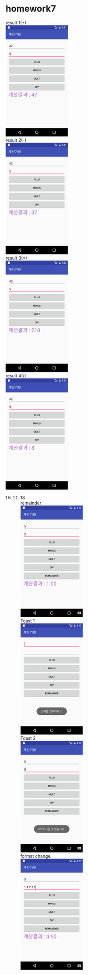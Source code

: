# homework7
result 1(+) <br>
<img src='https://github.com/7825dfg/homework7/blob/master/app/pics/Screenshot_1479080436.png?raw=true' width='200'><br>
result 2(-) <br>
<img src='https://github.com/7825dfg/homework7/blob/master/app/pics/Screenshot_1479080442.png?raw=true' width='200'><br>
result 3(*) <br>
<img src='https://github.com/7825dfg/homework7/blob/master/app/pics/Screenshot_1479080446.png?raw=true' width='200'><br>
result 4(/) <br>
<img src='https://github.com/7825dfg/homework7/blob/master/app/pics/Screenshot_1479080453.png?raw=true' width='200'><br>

16. 11. 18 <br>
remainder<br>
<img src='https://github.com/7825dfg/homework7/blob/master/app/pics/Screenshot_1479438841.png?raw=true' width='200'><br>
Toast 1 <br>
<img src='https://github.com/7825dfg/homework7/blob/master/app/pics/Screenshot_1479438816.png?raw=true' width = '200'><br>
Toast 2 <br>
<img src='https://github.com/7825dfg/homework7/blob/master/app/pics/Screenshot_1479438833.png?raw=true' width = '200'><br>
format change<br>
<img src='https://github.com/7825dfg/homework7/blob/master/app/pics/Screenshot_1479438864.png?raw=true' width = '200'><br>
